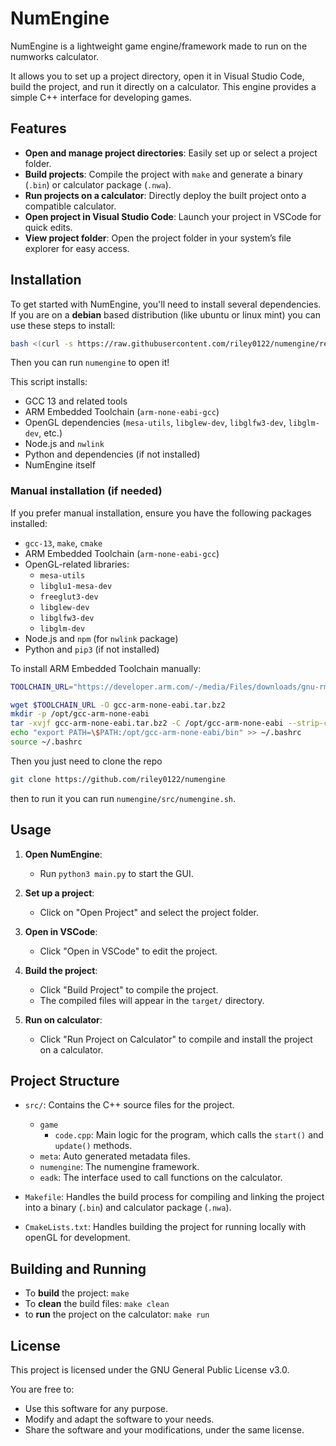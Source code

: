 # NumEngine

NumEngine is a lightweight game engine/framework made to run on the numworks calculator. 

It allows you to set up a project directory, open it in Visual Studio Code, build the project, and run it directly on a calculator. This engine provides a simple C++ interface for developing games.

## Features

- **Open and manage project directories**: Easily set up or select a project folder.
- **Build projects**: Compile the project with `make` and generate a binary (`.bin`) or calculator package (`.nwa`).
- **Run projects on a calculator**: Directly deploy the built project onto a compatible calculator.
- **Open project in Visual Studio Code**: Launch your project in VSCode for quick edits.
- **View project folder**: Open the project folder in your system’s file explorer for easy access.

## Installation

To get started with NumEngine, you'll need to install several dependencies.
If you are on a **debian** based distribution (like ubuntu or linux mint) you can use these steps to install:

```bash
bash <(curl -s https://raw.githubusercontent.com/riley0122/numengine/refs/heads/master/install/install_debian.sh)
```

Then you can run `numengine` to open it!

This script installs:

- GCC 13 and related tools
- ARM Embedded Toolchain (`arm-none-eabi-gcc`)
- OpenGL dependencies (`mesa-utils`, `libglew-dev`, `libglfw3-dev`, `libglm-dev`, etc.)
- Node.js and `nwlink`
- Python and dependencies (if not installed)
- NumEngine itself

### Manual installation (if needed)

If you prefer manual installation, ensure you have the following packages installed:

- `gcc-13`, `make`, `cmake`
- ARM Embedded Toolchain (`arm-none-eabi-gcc`)
- OpenGL-related libraries: 
  - `mesa-utils`
  - `libglu1-mesa-dev`
  - `freeglut3-dev`
  - `libglew-dev`
  - `libglfw3-dev`
  - `libglm-dev`
- Node.js and `npm` (for `nwlink` package)
- Python and `pip3` (if not installed)

To install ARM Embedded Toolchain manually:
```bash
TOOLCHAIN_URL="https://developer.arm.com/-/media/Files/downloads/gnu-rm/10.3-2021.10/gcc-arm-none-eabi-10.3-2021.10-x86_64-linux.tar.bz2?rev=78196d3461ba4c9089a67b5f33edf82a&hash=D484B37FF37D6FC3597EBE2877FB666A41D5253B"

wget $TOOLCHAIN_URL -O gcc-arm-none-eabi.tar.bz2
mkdir -p /opt/gcc-arm-none-eabi
tar -xvjf gcc-arm-none-eabi.tar.bz2 -C /opt/gcc-arm-none-eabi --strip-components=1
echo "export PATH=\$PATH:/opt/gcc-arm-none-eabi/bin" >> ~/.bashrc
source ~/.bashrc
```

Then you just need to clone the repo
```bash
git clone https://github.com/riley0122/numengine
```

then to run it you can run `numengine/src/numengine.sh`.

## Usage

1. **Open NumEngine**:
    - Run `python3 main.py` to start the GUI.
    
2. **Set up a project**:
    - Click on "Open Project" and select the project folder.

3. **Open in VSCode**:
    - Click "Open in VSCode" to edit the project.

4. **Build the project**:
    - Click "Build Project" to compile the project.
    - The compiled files will appear in the `target/` directory.

5. **Run on calculator**:
    - Click "Run Project on Calculator" to compile and install the project on a calculator.

## Project Structure

- `src/`: Contains the C++ source files for the project.
  - `game`
    - `code.cpp`: Main logic for the program, which calls the `start()` and `update()` methods.
  - `meta`: Auto generated metadata files.
  - `numengine`: The numengine framework.
  - `eadk`: The interface used to call functions on the calculator.
  
- `Makefile`: Handles the build process for compiling and linking the project into a binary (`.bin`) and calculator package (`.nwa`).
- `CmakeLists.txt`: Handles building the project for running locally with openGL for development.

## Building and Running

- To **build** the project: `make`
- To **clean** the build files: `make clean`
- to **run** the project on the calculator: `make run`

## License

This project is licensed under the GNU General Public License v3.0. 

You are free to:
- Use this software for any purpose.
- Modify and adapt the software to your needs.
- Share the software and your modifications, under the same license.


